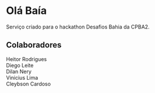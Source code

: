 # Olá Baía

Serviço criado para o hackathon Desafios Bahia da CPBA2.

## Colaboradores

Heitor Rodrigues  
Diego Leite  
Dilan Nery  
Vinicius Lima  
Cleybson Cardoso  
